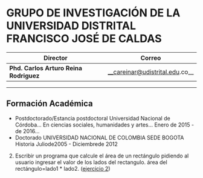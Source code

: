 GRUPO DE INVESTIGACIÓN DE LA UNIVERSIDAD DISTRITAL FRANCISCO JOSÉ DE CALDAS
============
Director | Correo
--|--
__Phd. Carlos Arturo Reina Rodriguez__ | __careinar@udistrital.edu.co__
---

Formación Académica
---
*  Postdoctorado/Estancia postdoctoral Universidad Nacional de Córdoba...
En ciencias sociales, humanidades y artes...
Enero de 2015 - de 2016...
*  Doctorado UNIVERSIDAD NACIONAL DE COLOMBIA SEDE BOGOTA
   Historia
   Juliode2005 - Diciembrede 2012
2. Escribir un programa que calcule el área de un rectángulo pidiendo al usuario ingresar el valor de los lados del rectangulo.
   área del rectángulo=lado1 * lado2. ([ejercicio 2](https://github.com/DavidBohorquez/Codificacion/blob/master/Simples/es2.py))
   

